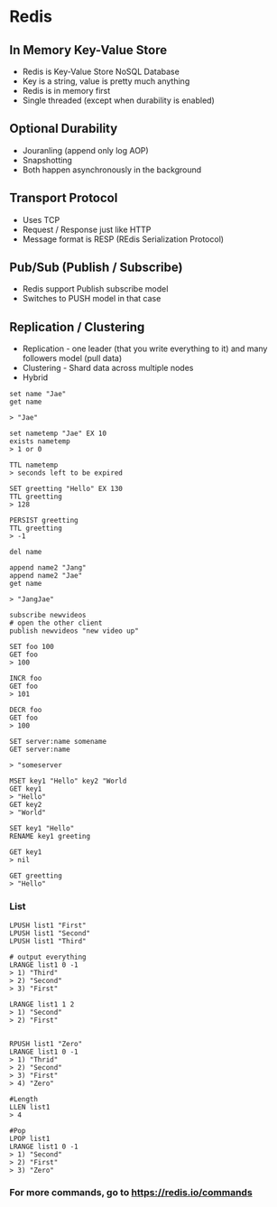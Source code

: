# Redis

## In Memory Key-Value Store

 - Redis is Key-Value Store NoSQL Database
 - Key is a string, value is pretty much anything
 - Redis is in memory first
 - Single threaded (except when durability is enabled)

## Optional Durability

 - Jouranling (append only log AOP)
 - Snapshotting
 - Both happen asynchronously in the background

## Transport Protocol

 - Uses TCP
 - Request / Response just like HTTP
 - Message format is RESP (REdis Serialization Protocol)

## Pub/Sub (Publish / Subscribe)

 - Redis support Publish subscribe model
 - Switches to PUSH model in that case
  
## Replication / Clustering

 - Replication - one leader (that you write everything to it) and many followers model (pull data)
 - Clustering - Shard data across multiple nodes
 - Hybrid



```
set name "Jae"
get name

> "Jae"
```

```
set nametemp "Jae" EX 10
exists nametemp
> 1 or 0

TTL nametemp
> seconds left to be expired

SET greetting "Hello" EX 130
TTL greetting
> 128

PERSIST greetting 
TTL greetting
> -1
```

```
del name
```

```
append name2 "Jang"
append name2 "Jae"
get name

> "JangJae"
```

```
subscribe newvideos
# open the other client
publish newvideos "new video up"
```

```
SET foo 100
GET foo
> 100

INCR foo
GET foo
> 101

DECR foo
GET foo
> 100
```

```
SET server:name somename
GET server:name

> "someserver
```

```
MSET key1 "Hello" key2 "World
GET key1
> "Hello"
GET key2
> "World"
```

```
SET key1 "Hello"
RENAME key1 greeting

GET key1
> nil

GET greetting
> "Hello"
```

### List

```
LPUSH list1 "First"
LPUSH list1 "Second"
LPUSH list1 "Third"

# output everything
LRANGE list1 0 -1
> 1) "Third"
> 2) "Second"
> 3) "First"

LRANGE list1 1 2
> 1) "Second"
> 2) "First"


RPUSH list1 "Zero"
LRANGE list1 0 -1
> 1) "Thrid"
> 2) "Second"
> 3) "First"
> 4) "Zero"

#Length
LLEN list1
> 4

#Pop
LPOP list1
LRANGE list1 0 -1
> 1) "Second"
> 2) "First"
> 3) "Zero"
```


### For more commands, go to https://redis.io/commands
